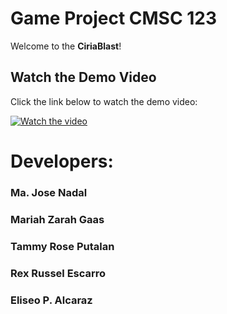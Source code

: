 # Game Project CMSC 123

Welcome to the **CiriaBlast**!

## Watch the Demo Video

Click the link below to watch the demo video:

[![Watch the video](https://img.youtube.com/vi/_6wVKxpgmIQ/0.jpg)](https://www.youtube.com/watch?v=_6wVKxpgmIQ)

# Developers:
  ### Ma. Jose Nadal
  ### Mariah Zarah Gaas
  ### Tammy Rose Putalan
  ### Rex Russel Escarro
  ### Eliseo P. Alcaraz
